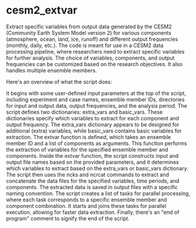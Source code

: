 # cesm2_extvar
Extract specific variables from output data generated by the CESM2 (Community Earth System Model version 2) for various components (atmosphere, ocean, land, ice, runoff) and different output frequencies (monthly, daily, etc.).
The code is meant for use in a CESM2 data processing pipeline, where researchers need to extract specific variables for further analysis.
The choice of variables, components, and output frequencies can be customized based on the research objectives.
It also handles multiple ensemble members.

Here's an overview of what the script does:

It begins with some user-defined input parameters at the top of the script, including experiment and case names, ensemble member IDs, directories for input and output data, output frequencies, and the analysis period.
The script defines two dictionaries: extra_vars and basic_vars. These dictionaries specify which variables to extract for each component and output frequency. The extra_vars dictionary appears to be designed for additional (extra) variables, while basic_vars contains basic variables for extraction.
The extvar function is defined, which takes an ensemble member ID and a list of components as arguments. This function performs the extraction of variables for the specified ensemble member and components.
Inside the extvar function, the script constructs input and output file names based on the provided parameters, and it determines which variables to extract based on the extra_vars or basic_vars dictionary.
The script then uses the ncks and ncrcat commands to extract and concatenate the data files for the specified variables, time periods, and components. The extracted data is saved in output files with a specific naming convention.
The script creates a list of tasks for parallel processing, where each task corresponds to a specific ensemble member and component combination.
It starts and joins these tasks for parallel execution, allowing for faster data extraction.
Finally, there's an "end of program" comment to signify the end of the script.
